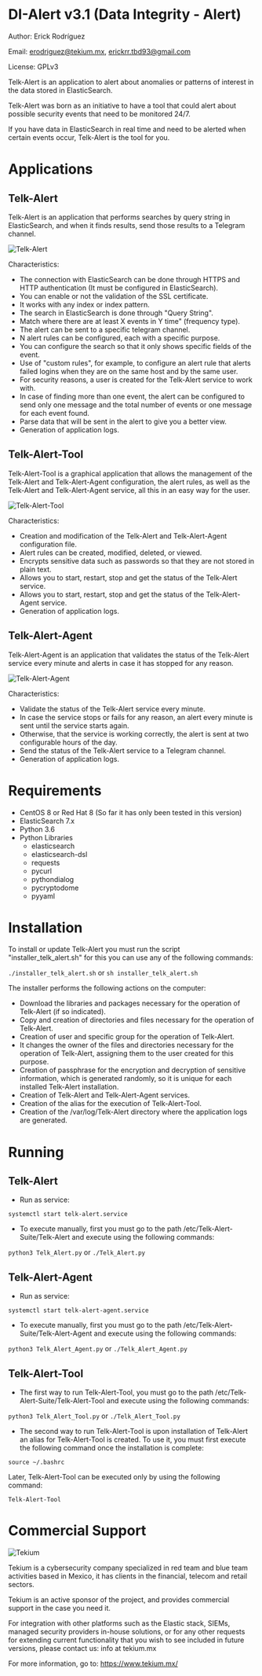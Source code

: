 # DI-Alert v3.1 (Data Integrity - Alert)

Author: Erick Rodríguez 

Email: erodriguez@tekium.mx, erickrr.tbd93@gmail.com

License: GPLv3

Telk-Alert is an application to alert about anomalies or patterns of interest in the data stored in ElasticSearch.

Telk-Alert was born as an initiative to have a tool that could alert about possible security events that need to be monitored 24/7.

If you have data in ElasticSearch in real time and need to be alerted when certain events occur, Telk-Alert is the tool for you.

# Applications
## Telk-Alert
Telk-Alert is an application that performs searches by query string in ElasticSearch, and when it finds results, send those results to a Telegram channel.

![Telk-Alert](https://github.com/erickrr-bd/Telk-Alert/blob/master/screens/screen2.jpg)

Characteristics:
- The connection with ElasticSearch can be done through HTTPS and HTTP authentication (It must be configured in ElasticSearch).
- You can enable or not the validation of the SSL certificate.
- It works with any index or index pattern.
- The search in ElasticSearch is done through "Query String".
- Match where there are at least X events in Y time" (frequency type).
- The alert can be sent to a specific telegram channel.
- N alert rules can be configured, each with a specific purpose.
- You can configure the search so that it only shows specific fields of the event.
- Use of "custom rules", for example, to configure an alert rule that alerts failed logins when they are on the same host and by the same user.
- For security reasons, a user is created for the Telk-Alert service to work with.
- In case of finding more than one event, the alert can be configured to send only one message and the total number of events or one message for each event found.
- Parse data that will be sent in the alert to give you a better view.
- Generation of application logs.

## Telk-Alert-Tool
Telk-Alert-Tool is a graphical application that allows the management of the Telk-Alert and Telk-Alert-Agent configuration, the alert rules, as well as the Telk-Alert and Telk-Alert-Agent service, all this in an easy way for the user.

![Telk-Alert-Tool](https://github.com/erickrr-bd/Telk-Alert/blob/master/screens/screen1.jpg)

Characteristics:
- Creation and modification of the Telk-Alert and Telk-Alert-Agent configuration file.
- Alert rules can be created, modified, deleted, or viewed.
- Encrypts sensitive data such as passwords so that they are not stored in plain text.
- Allows you to start, restart, stop and get the status of the Telk-Alert service.
- Allows you to start, restart, stop and get the status of the Telk-Alert-Agent service.
- Generation of application logs.

## Telk-Alert-Agent
Telk-Alert-Agent is an application that validates the status of the Telk-Alert service every minute and alerts in case it has stopped for any reason.

![Telk-Alert-Agent](https://github.com/erickrr-bd/Telk-Alert/blob/master/screens/screen3.jpg)

Characteristics:
- Validate the status of the Telk-Alert service every minute.
- In case the service stops or fails for any reason, an alert every minute is sent until the service starts again.
- Otherwise, that the service is working correctly, the alert is sent at two configurable hours of the day.
- Send the status of the Telk-Alert service to a Telegram channel.
- Generation of application logs.

# Requirements
- CentOS 8 or Red Hat 8 (So far it has only been tested in this version)
- ElasticSearch 7.x 
- Python 3.6
- Python Libraries
  - elasticsearch
  - elasticsearch-dsl
  - requests
  - pycurl
  - pythondialog
  - pycryptodome
  - pyyaml

# Installation
To install or update Telk-Alert you must run the script "installer_telk_alert.sh" for this you can use any of the following commands:

`./installer_telk_alert.sh` or `sh installer_telk_alert.sh`

The installer performs the following actions on the computer:

- Download the libraries and packages necessary for the operation of Telk-Alert (if so indicated).
- Copy and creation of directories and files necessary for the operation of Telk-Alert.
- Creation of user and specific group for the operation of Telk-Alert.
- It changes the owner of the files and directories necessary for the operation of Telk-Alert, assigning them to the user created for this purpose.
- Creation of passphrase for the encryption and decryption of sensitive information, which is generated randomly, so it is unique for each installed Telk-Alert installation.
- Creation of Telk-Alert and Telk-Alert-Agent services.
- Creation of the alias for the execution of Telk-Alert-Tool.
- Creation of the /var/log/Telk-Alert directory where the application logs are generated.

# Running
## Telk-Alert

- Run as service:

`systemctl start telk-alert.service`

- To execute manually, first you must go to the path /etc/Telk-Alert-Suite/Telk-Alert and execute using the following commands:

`python3 Telk_Alert.py` or `./Telk_Alert.py`

## Telk-Alert-Agent

- Run as service:

`systemctl start telk-alert-agent.service`

- To execute manually, first you must go to the path /etc/Telk-Alert-Suite/Telk-Alert-Agent and execute using the following commands:

`python3 Telk_Alert_Agent.py` or `./Telk_Alert_Agent.py`

## Telk-Alert-Tool

- The first way to run Telk-Alert-Tool, you must go to the path /etc/Telk-Alert-Suite/Telk-Alert-Tool and execute using the following commands:

`python3 Telk_Alert_Tool.py` or `./Telk_Alert_Tool.py`

- The second way to run Telk-Alert-Tool is upon installation of Telk-Alert an alias for Telk-Alert-Tool is created. To use it, you must first execute the following command once the installation is complete:

`source ~/.bashrc`

Later, Telk-Alert-Tool can be executed only by using the following command:

`Telk-Alert-Tool`

# Commercial Support
![Tekium](https://github.com/unmanarc/uAuditAnalyzer2/blob/master/art/tekium_slogo.jpeg)

Tekium is a cybersecurity company specialized in red team and blue team activities based in Mexico, it has clients in the financial, telecom and retail sectors.

Tekium is an active sponsor of the project, and provides commercial support in the case you need it.

For integration with other platforms such as the Elastic stack, SIEMs, managed security providers in-house solutions, or for any other requests for extending current functionality that you wish to see included in future versions, please contact us: info at tekium.mx

For more information, go to: https://www.tekium.mx/

